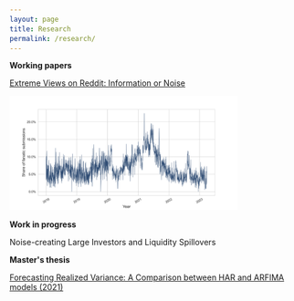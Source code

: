 ```yaml
---
layout: page
title: Research
permalink: /research/
---
```

**Working papers**

[Extreme Views on Reddit: Information or Noise](https://papers.ssrn.com/sol3/papers.cfm?abstract_id=4762725)

<img src="https://github.com/ajda-marjanovic/ajda-marjanovic.github.io/blob/master/images/fanaticshare.png?raw=true" width="400"> 

**Work in progress**

Noise-creating Large Investors and Liquidity Spillovers

**Master's thesis**

[Forecasting Realized Variance: A Comparison between HAR and ARFIMA models (2021)](http://www.cek.ef.uni-lj.si/magister/marjanovic4166-B.pdf)
